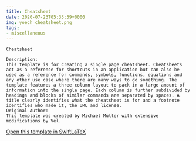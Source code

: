 ```yaml
---
title: Cheatsheet
date: 2020-07-23T05:33:59+0000
img: yoech_cheatsheet.png
tags:
- miscellaneous
---
```

```
Cheatsheet

Description:
This template is for creating a single page cheatsheet. Cheatsheets act as a reference for shortcuts in an application but can also be used as a reference for commands, symbols, functions, equations and any other use case where there are many ways to do something. The template features a three column layout to pack in a large amount of information into the single page. Each column is further subdivided by headings and blocks of similar commands are separated by spaces. A title clearly identifies what the cheatsheet is for and a footnote identifies who made it, the URL and license.
Original Author:
This template was created by Michael Müller with extensive modifications by Vel.
```
[Open this template in SwiftLaTeX](https://www.swiftlatex.com/project.html?import=https://swiftlatex.github.io/LaTeXBoilerPlate/zips/tfjli_cheatsheet.zip)
